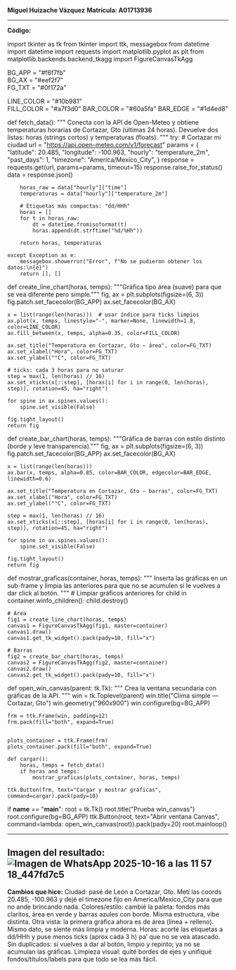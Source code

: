 **Miguel Huizache Vázquez**
**Matricula: A01713936**

----------

**Código:**

import tkinter as tk
from tkinter import ttk, messagebox
from datetime import datetime
import requests
import matplotlib.pyplot as plt
from matplotlib.backends.backend_tkagg import FigureCanvasTkAgg

BG_APP = "#f6f7fb"     
BG_AX  = "#eef2f7"  
FG_TXT = "#0f172a"    


LINE_COLOR = "#10b981"   
FILL_COLOR = "#a7f3d0" 
BAR_COLOR  = "#60a5fa"
BAR_EDGE   = "#1d4ed8" 


def fetch_data():
    """
    Conecta con la API de Open-Meteo y obtiene temperaturas horarias
    de Cortazar, Gto (últimas 24 horas).
    Devuelve dos listas: horas (strings cortos) y temperaturas (floats).
    """
    try:
        # Cortazar mi ciudad
        url = "https://api.open-meteo.com/v1/forecast"
        params = {
            "latitude": 20.485,
            "longitude": -100.963,
            "hourly": "temperature_2m",
            "past_days": 1,
            "timezone": "America/Mexico_City",
        }
        response = requests.get(url, params=params, timeout=15)
        response.raise_for_status()
        data = response.json()

        horas_raw = data["hourly"]["time"]
        temperaturas = data["hourly"]["temperature_2m"]

        # Etiquetas más compactas: "dd/HHh"
        horas = []
        for t in horas_raw:
            dt = datetime.fromisoformat(t)
            horas.append(dt.strftime("%d/%Hh"))

        return horas, temperaturas

    except Exception as e:
        messagebox.showerror("Error", f"No se pudieron obtener los datos:\n{e}")
        return [], []


def create_line_chart(horas, temps):
    """Gráfica tipo área (suave) para que se vea diferente pero simple."""
    fig, ax = plt.subplots(figsize=(6, 3))
    fig.patch.set_facecolor(BG_APP)
    ax.set_facecolor(BG_AX)

    x = list(range(len(horas)))  # usar índice para ticks limpios
    ax.plot(x, temps, linestyle="-", marker=None, linewidth=1.8, color=LINE_COLOR)
    ax.fill_between(x, temps, alpha=0.35, color=FILL_COLOR)

    ax.set_title("Temperatura en Cortazar, Gto — área", color=FG_TXT)
    ax.set_xlabel("Hora", color=FG_TXT)
    ax.set_ylabel("°C", color=FG_TXT)

    # ticks: cada 3 horas para no saturar
    step = max(1, len(horas) // 16) 
    ax.set_xticks(x[::step], [horas[i] for i in range(0, len(horas), step)], rotation=45, ha="right")

    for spine in ax.spines.values():
        spine.set_visible(False)

    fig.tight_layout()
    return fig


def create_bar_chart(horas, temps):
    """Gráfica de barras con estilo distinto (borde y leve transparencia)."""
    fig, ax = plt.subplots(figsize=(6, 3))
    fig.patch.set_facecolor(BG_APP)
    ax.set_facecolor(BG_AX)

    x = list(range(len(horas)))
    ax.bar(x, temps, alpha=0.85, color=BAR_COLOR, edgecolor=BAR_EDGE, linewidth=0.6)

    ax.set_title("Temperatura en Cortazar, Gto — barras", color=FG_TXT)
    ax.set_xlabel("Hora", color=FG_TXT)
    ax.set_ylabel("°C", color=FG_TXT)

    step = max(1, len(horas) // 16)
    ax.set_xticks(x[::step], [horas[i] for i in range(0, len(horas), step)], rotation=45, ha="right")

    for spine in ax.spines.values():
        spine.set_visible(False)

    fig.tight_layout()
    return fig


def mostrar_graficas(container, horas, temps):
    """
    Inserta las gráficas en un sub-frame y limpia las anteriores
    para que no se acumulen si le vuelves a dar click al botón.
    """
    # Limpiar gráficos anteriores
    for child in container.winfo_children():
        child.destroy()

    # Área
    fig1 = create_line_chart(horas, temps)
    canvas1 = FigureCanvasTkAgg(fig1, master=container)
    canvas1.draw()
    canvas1.get_tk_widget().pack(pady=10, fill="x")

    # Barras
    fig2 = create_bar_chart(horas, temps)
    canvas2 = FigureCanvasTkAgg(fig2, master=container)
    canvas2.draw()
    canvas2.get_tk_widget().pack(pady=10, fill="x")


def open_win_canvas(parent: tk.Tk):
    """
    Crea la ventana secundaria con gráficas de la API.
    """
    win = tk.Toplevel(parent)
    win.title("Clima simple — Cortazar, Gto")
    win.geometry("960x900")
    win.configure(bg=BG_APP)

    frm = ttk.Frame(win, padding=12)
    frm.pack(fill="both", expand=True)


    plots_container = ttk.Frame(frm)
    plots_container.pack(fill="both", expand=True)

    def cargar():
        horas, temps = fetch_data()
        if horas and temps:
            mostrar_graficas(plots_container, horas, temps)

    ttk.Button(frm, text="Cargar y mostrar gráficas", command=cargar).pack(pady=10)


if __name__ == "__main__":
    root = tk.Tk()
    root.title("Prueba win_canvas")
    root.configure(bg=BG_APP)
    ttk.Button(root, text="Abrir ventana Canvas", command=lambda: open_win_canvas(root)).pack(pady=20)
    root.mainloop()
    
-----------
**Imagen del resultado:**
![Imagen de WhatsApp 2025-10-16 a las 11 57 18_447fd7c5](https://github.com/user-attachments/assets/97159db2-96b8-4dd7-91fc-077bd11ea229)
---------

**Cambios que hice:**
Ciudad: pasé de León a Cortazar, Gto. Metí las coords 20.485, -100.963 y dejé el timezone fijo en America/Mexico_City para que no ande brincando nada. Colores/estilo: cambié la paleta: fondos más claritos, área en verde y barras azules con borde. Misma estructura, vibe distinta. Otra vista: la primera gráfica ahora es de área (línea + relleno). Mismo dato, se siente más limpia y moderna. Horas: acorté las etiquetas a dd/HHh y puse menos ticks (aprox cada 3 h) pa’ que no se vea atascado. Sin duplicados: si vuelves a dar al botón, limpio y repinto; ya no se acumulan las gráficas. Limpieza visual: quité bordes de ejes y unifiqué fondos/títulos/labels para que todo se lea más fácil.


